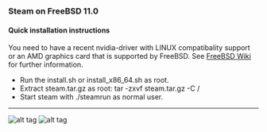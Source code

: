 ### Steam on FreeBSD 11.0

#### Quick installation instructions

You need to have a recent nvidia-driver with LINUX compatibality support or an AMD graphics card that is supported by FreeBSD. See [FreeBSD Wiki](https://wiki.freebsd.org/Graphics) for further information. 
 
* Run the install.sh or install_x86_64.sh as root.
* Extract steam.tar.gz as root: tar -zxvf steam.tar.gz  -C /
* Start steam with ./steamrun as normal user.
 
___



![alt tag](https://raw.githubusercontent.com/SteamOnFreeBSD/Steam/master/2016-03-15-171059_1366x768_scrot.png)
![alt tag](https://raw.githubusercontent.com/SteamOnFreeBSD/Steam/master/2016-04-03-030913_1366x768_scrot.png)
